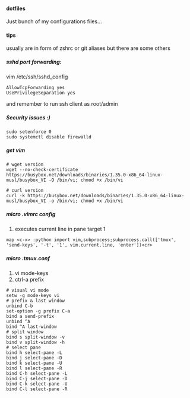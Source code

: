 #### dotfiles

Just bunch of my configurations files...

#### tips

usually are in form of zshrc or git aliases but there are some others

##### sshd port forwarding:
    
vim /etc/ssh/sshd_config 

```
AllowTcpForwarding yes
UsePrivilegeSeparation yes
```

and remember to run ssh client as root/admin


##### Security issues :)

```
sudo setenforce 0
sudo systemctl disable firewalld
```


##### get vim

```
# wget version
wget --no-check-certificate https://busybox.net/downloads/binaries/1.35.0-x86_64-linux-musl/busybox_VI -O /bin/vi; chmod +x /bin/vi

# curl version
curl -k https://busybox.net/downloads/binaries/1.35.0-x86_64-linux-musl/busybox_VI -o /bin/vi; chmod +x /bin/vi
```

##### micro .vimrc config 

1. <c-x> executes current line in pane target 1

```
map <c-x> :python import vim,subprocess;subprocess.call(['tmux', 'send-keys', '-t', '1', vim.current.line, 'enter'])<cr>
```

##### micro .tmux.conf

1. vi mode-keys
2. ctrl-a prefix    
 
```
# visual vi mode
setw -g mode-keys vi
# prefix & last window
unbind C-b
set-option -g prefix C-a
bind a send-prefix
unbind ^A
bind ^A last-window
# split window
bind s split-window -v
bind v split-window -h
# select pane
bind h select-pane -L
bind j select-pane -D
bind k select-pane -U
bind l select-pane -R
bind C-h select-pane -L
bind C-j select-pane -D
bind C-k select-pane -U
bind C-l select-pane -R
```
